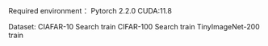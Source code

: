 Required environment：
Pytorch 2.2.0
CUDA:11.8

Dataset:
CIAFAR-10 Search  train
CIFAR-100 Search  train
TinyImageNet-200  train
